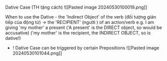 Dative Case (TH tặng cách)
![[Pasted image 20240530100019.png]]

When to use the Dative - the 'Indirect Object' of the verb (đối tượng gián tiếp của động từ)
-> the 'RECIPIENT' (người ) of an action/verb
e.g. I am giving 'my mother' a present
('A present' is the DIRECT object, so would be accusative)
('my mother' is the recipient, the INDIRECT OBJECT, so is dative!)

+ ! Dative Case can be triggered by certain Prepositions
![[Pasted image 20240530101044.png]]

